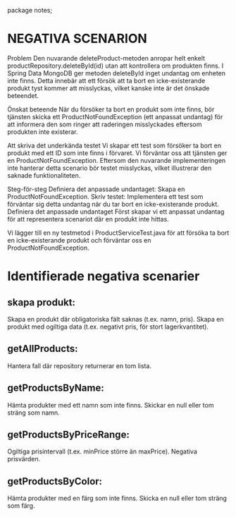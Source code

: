 package notes;
# NEGATIVA SCENARION
Problem
Den nuvarande deleteProduct-metoden anropar helt enkelt productRepository.deleteById(id)
utan att kontrollera om produkten finns. I Spring Data MongoDB ger metoden deleteById
inget undantag om enheten inte finns. Detta innebär att ett försök att ta bort en
icke-existerande produkt tyst kommer att misslyckas, vilket kanske inte är det önskade beteendet.

Önskat beteende
När du försöker ta bort en produkt som inte finns, bör tjänsten skicka
ett ProductNotFoundException (ett anpassat undantag) för att informera
den som ringer att raderingen misslyckades eftersom produkten inte existerar.

Att skriva det underkända testet
Vi skapar ett test som försöker ta bort en produkt med ett ID som inte finns i förvaret.
Vi förväntar oss att tjänsten ger en ProductNotFoundException. Eftersom den nuvarande
implementeringen inte hanterar detta scenario bör testet misslyckas, vilket illustrerar
den saknade funktionaliteten.

Steg-för-steg
Definiera det anpassade undantaget: Skapa en ProductNotFoundException.
Skriv testet: Implementera ett test som förväntar sig detta undantag när
du tar bort en icke-existerande produkt. 
Definiera det anpassade undantaget 
Först skapar vi ett anpassat undantag för att representera scenariot där en produkt inte hittas.

Vi lägger till en ny testmetod i ProductServiceTest.java för att försöka
ta bort en icke-existerande produkt och förväntar oss en ProductNotFoundException.




# Identifierade negativa scenarier

## skapa produkt:
Skapa en produkt där obligatoriska fält saknas (t.ex. namn, pris).
Skapa en produkt med ogiltiga data (t.ex. negativt pris, för stort lagerkvantitet).

## getAllProducts:
Hantera fall där repository returnerar en tom lista.

## getProductsByName:
Hämta produkter med ett namn som inte finns.
Skickar en null eller tom sträng som namn.

## getProductsByPriceRange:
Ogiltiga prisintervall (t.ex. minPrice större än maxPrice).
Negativa prisvärden.

## getProductsByColor:
Hämta produkter med en färg som inte finns.
Skicka en null eller tom sträng som färg.